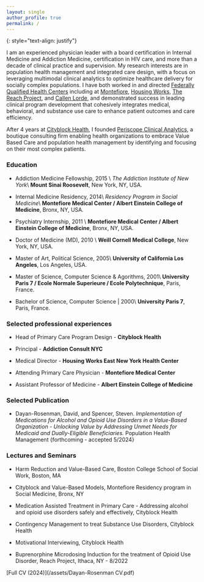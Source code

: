 ```yaml
---
layout: single
author_profile: true
permalink: /
---
```


{: style="text-align: justify"}

I am an experienced physician leader with a board certification in Internal Medicine and Addiction Medicine, certification in HIV care, and more than a decade of clinical practice and supervision. My research interests are in population health management and integrated care design, with a focus on leveraging multimodal clinical analytics to optimize healthcare delivery for socially complex populations. I have both worked in and directed [Federally Qualified Health Centers](https://www.healthcare.gov/glossary/federally-qualified-health-center-fqhc/) including at [Montefiore](https://www.montefiorehealthsystem.org/), [Housing Works](https://healthcare.housingworks.org/), [The Reach Project](https://www.reachprojectinc.org/), and [Callen Lorde](https://callen-lorde.org/), and demonstrated success in leading clinical program development that cohesively integrates medical, behavioral, and substance use care to enhance patient outcomes and care efficiency.

After 4 years at [Cityblock Health](https://www.cityblock.com/), I founded [Periscope Clinical Analytics](https://www.periscopeclinicalanalytics.com/), a boutique consulting firm enabling health organizations to embrace Value Based Care and population health management by identifying and focusing on their most complex patients.

### Education
* Addiction Medicine Fellowship, 2015 \\
<em>The Addiction Institute of New York</em>\\
**Mount Sinai Roosevelt**, New York, NY, USA.
* Internal Medicine Residency, 2014\\
<em>Residency Program in Social Medicine</em>\\
**Montefiore Medical Center / Albert Einstein College of Medicine**, Bronx, NY, USA.
* Psychiatry Internship, 2011 \\
**Montefiore Medical Center / Albert Einstein College of Medicine**, Bronx, NY, USA.
* Doctor of Medicine (MD), 2010 \\
**Weill Cornell Medical College**, New York, NY, USA.
* Master of Art, Political Science, 2005\\
**University of California Los Angeles**, Los Angeles, USA.
* Master of Science, Computer Science & Agorithms, 2001\\
**University Paris 7 / Ecole Normale Superieure / Ecole Polytechnique**, Paris, France.

* Bachelor of Science, Computer Science | 2000\\
**University Paris 7**, Paris, France.








### Selected professional experiences

* Head of Primary Care Program Design - **Cityblock Health**

* Principal - **Addiction Consult NYC**

* Medical Director - **Housing Works East New York Health Center**

* Attending Primary Care Physician - **Montefiore Medical Center**

* Assistant Professor of Medicine - **Albert Einstein College of Medicine**

### Selected Publication

* Dayan-Rosenman, David, and Spencer, Steven. <em>Implementation of Medications for Alcohol and Opioid Use Disorders in a Value-Based Organization - Unlocking Value by Addressing Unmet Needs for Medicaid and Dually-Eligible Beneficiaries.</em>  Population Health Management {forthcoming - accepted 5/2024}

### Lectures and Seminars

* Harm Reduction and Value-Based Care, Boston College School of Social Work, Boston, MA

* Cityblock and Value-Based Models, Montefiore Residency program in Social Medicine, Bronx, NY 

* Medication Assisted Treatment in Primary Care - Addressing alcohol and opioid use disorders safely and effectively, Cityblock Health

* Contingency Management to treat Substance Use Disorders, Cityblock Health

* Motivational Interviewing, Cityblock Health

* Buprenorphine Microdosing Induction for the treatment of Opioid Use Disorder, Reach Project, Ithaca, NY - 8/2022

[Full CV (2024)](/assets/Dayan-Rosenman CV.pdf)

